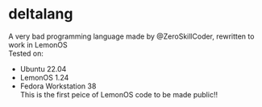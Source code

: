 # deltalang
A very bad programming language made by @ZeroSkillCoder, rewritten to work in LemonOS<br>
Tested on:<br>
 - Ubuntu 22.04<br>
 - LemonOS 1.24<br>
 - Fedora Workstation 38<br>
This is the first peice of LemonOS code to be made public!!
